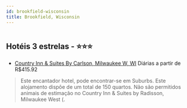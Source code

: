 ```yaml
---
id: brookfield-wisconsin
title: Brookfield, Wisconsin
---
```


<center><img src="https://photos.hotelbeds.com/giata/31/319031/319031a_hb_a_001.jpg" alt="" /></center>


## Hotéis 3 estrelas - ⭐️⭐️⭐️

-    [Country Inn & Suites By Carlson, Milwaukee W, WI](https://www.hurb.com/hoteis/brookfield/country-inn-suites-by-carlson-milwaukee-w-wi-JNP-JP760558?cmp=18055) Diárias a partir de R$415.92
   > Este encantador hotel, pode encontrar-se em Suburbs. Este alojamento dispõe de um total de 150 quartos. Não são permitidos animais de estimação no Country Inn &amp; Suites by Radisson, Milwaukee West (. 
